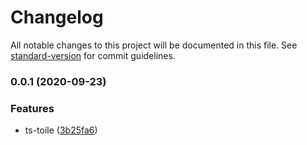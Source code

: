 # Changelog

All notable changes to this project will be documented in this file. See [standard-version](https://github.com/conventional-changelog/standard-version) for commit guidelines.

### 0.0.1 (2020-09-23)


### Features

* ts-toile ([3b25fa6](https://upcwangying.github.com/toile/ts-toile/commit/3b25fa670e5b1c6bf0ebe236f9222160ec5bed6a))
